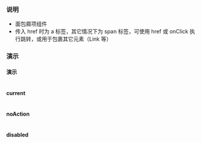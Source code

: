 ### 说明

-   面包屑项组件
-   传入 href 时为 a 标签，其它情况下为 span 标签，可使用 href 或 onClick 执行跳转，或用于包裹其它元素（Link 等）

### 演示

#### 演示

```js {"codepath": "item.jsx"}
```

#### current

```js {"codepath": "item-current.jsx"}
```

#### noAction

```js {"codepath": "item-noAction.jsx"}
```

#### disabled

```js {"codepath": "item-disabled.jsx"}
```

